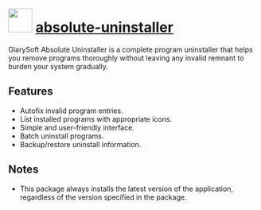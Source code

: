 ﻿# <img src="https://cdn.rawgit.com/chocolatey/chocolatey-coreteampackages/723b164cda892499cea29735439b8aaa81d760bf/icons/absolute-uninstaller.png" width="48" height="48"/> [absolute-uninstaller](https://chocolatey.org/packages/absolute-uninstaller)


GlarySoft Absolute Uninstaller is a complete program uninstaller that helps you remove programs thoroughly without leaving any invalid remnant to burden your system gradually.

## Features

* Autofix invalid program entries.
* List installed programs with appropriate icons.
* Simple and user-friendly interface.
* Batch uninstall programs.
* Backup/restore uninstall information.

## Notes

* This package always installs the latest version of the application, regardless of the version specified in the package.

